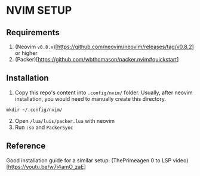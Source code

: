 # NVIM SETUP

## Requirements
1. (Neovim `v0.8.x`)[https://github.com/neovim/neovim/releases/tag/v0.8.2] or higher
2. (Packer)[https://github.com/wbthomason/packer.nvim#quickstart]

## Installation
1. Copy this repo's content into `.config/nvim/` folder. Usually, after neovim installation, you would need to manually create this directory.

```
mkdir ~/.config/nvim/
```

2. Open `/lua/luis/packer.lua` with neovim
3. Run `:so` and `PackerSync`

## Reference
Good installation guide for a similar setup: (ThePrimeagen 0 to LSP video)[https://youtu.be/w7i4amO_zaE]
